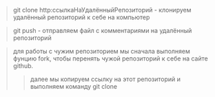 > git clone http:ссылкаНаУдалённыйРепозиторий - клонируем удалённый репозиторий к себе на компьютер

> git push - отправляем файл с комментариями на удалённый репозиторий

> для работы с чужим репозиторием мы сначала выполняем фунцию fork, чтобы перенять чужой репозиторий к себе на сайте github.
>> далее мы копируем ссылку на этот репозиторий и выполняем команду git clone
